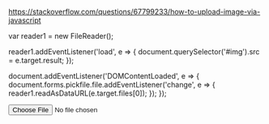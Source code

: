 
https://stackoverflow.com/questions/67799233/how-to-upload-image-via-javascript

var reader1 = new FileReader();

reader1.addEventListener('load', e => {
  document.querySelector('#img').src = e.target.result;
});

document.addEventListener('DOMContentLoaded', e => {
  document.forms.pickfile.file.addEventListener('change', e => {
    reader1.readAsDataURL(e.target.files[0]);
  });
});
<form name="pickfile">
  <input name="file" type="file" />
</form>
<img id="img" />
